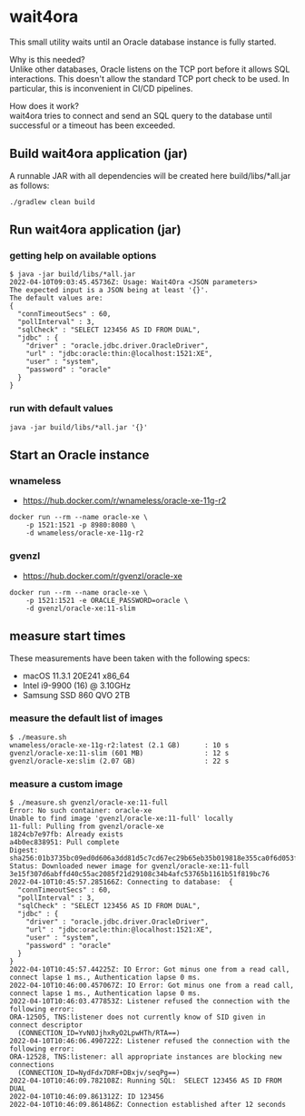 # wait4ora

This small utility waits until an Oracle database instance is fully started.

Why is this needed?  
Unlike other databases, Oracle listens on the TCP port before it allows SQL interactions. This doesn't allow the standard TCP port check to be used. In particular, this is inconvenient in CI/CD pipelines.

How does it work?  
wait4ora tries to connect and send an SQL query to the database until successful or a timeout has been exceeded. 

## Build wait4ora application (jar)
A runnable JAR with all dependencies will be created here build/libs/*all.jar as follows:
```
./gradlew clean build
```

## Run wait4ora application (jar)
### getting help on available options
```
$ java -jar build/libs/*all.jar     
2022-04-10T09:03:45.45736Z: Usage: Wait4Ora <JSON parameters> 
The expected input is a JSON being at least '{}'. 
The default values are:
{
  "connTimeoutSecs" : 60,
  "pollInterval" : 3,
  "sqlCheck" : "SELECT 123456 AS ID FROM DUAL",
  "jdbc" : {
    "driver" : "oracle.jdbc.driver.OracleDriver",
    "url" : "jdbc:oracle:thin:@localhost:1521:XE",
    "user" : "system",
    "password" : "oracle"
  }
}
```

### run with default values
```
java -jar build/libs/*all.jar '{}'
```

## Start an Oracle instance
### wnameless
- https://hub.docker.com/r/wnameless/oracle-xe-11g-r2
```
docker run --rm --name oracle-xe \
    -p 1521:1521 -p 8980:8080 \
    -d wnameless/oracle-xe-11g-r2
```

### gvenzl
- https://hub.docker.com/r/gvenzl/oracle-xe
```
docker run --rm --name oracle-xe \
    -p 1521:1521 -e ORACLE_PASSWORD=oracle \
    -d gvenzl/oracle-xe:11-slim
```

## measure start times
These measurements have been taken with the following specs:
- macOS 11.3.1 20E241 x86_64
- Intel i9-9900 (16) @ 3.10GHz
- Samsung SSD 860 QVO 2TB
### measure the default list of images
```
$ ./measure.sh     
wnameless/oracle-xe-11g-r2:latest (2.1 GB)      : 10 s
gvenzl/oracle-xe:11-slim (601 MB)               : 12 s
gvenzl/oracle-xe:slim (2.07 GB)                 : 22 s
```

### measure a custom image
```
$ ./measure.sh gvenzl/oracle-xe:11-full
Error: No such container: oracle-xe
Unable to find image 'gvenzl/oracle-xe:11-full' locally
11-full: Pulling from gvenzl/oracle-xe
1824cb7e97fb: Already exists 
a4b0ec838951: Pull complete 
Digest: sha256:01b3735bc09ed0d606a3dd81d5c7cd67ec29b65eb35b019818e355ca0f6d053f
Status: Downloaded newer image for gvenzl/oracle-xe:11-full
3e15f307d6abffd40c55ac2085f21d29108c34b4afc53765b1161b51f819bc76
2022-04-10T10:45:57.285166Z: Connecting to database:  {
  "connTimeoutSecs" : 60,
  "pollInterval" : 3,
  "sqlCheck" : "SELECT 123456 AS ID FROM DUAL",
  "jdbc" : {
    "driver" : "oracle.jdbc.driver.OracleDriver",
    "url" : "jdbc:oracle:thin:@localhost:1521:XE",
    "user" : "system",
    "password" : "oracle"
  }
}
2022-04-10T10:45:57.44225Z: IO Error: Got minus one from a read call, connect lapse 1 ms., Authentication lapse 0 ms.
2022-04-10T10:46:00.457067Z: IO Error: Got minus one from a read call, connect lapse 1 ms., Authentication lapse 0 ms.
2022-04-10T10:46:03.477853Z: Listener refused the connection with the following error:
ORA-12505, TNS:listener does not currently know of SID given in connect descriptor
  (CONNECTION_ID=YvN0JjhxRyO2LpwHTh/RTA==)
2022-04-10T10:46:06.490722Z: Listener refused the connection with the following error:
ORA-12528, TNS:listener: all appropriate instances are blocking new connections
  (CONNECTION_ID=NydFdx7DRF+DBxjv/seqPg==)
2022-04-10T10:46:09.782108Z: Running SQL:  SELECT 123456 AS ID FROM DUAL
2022-04-10T10:46:09.861312Z: ID 123456
2022-04-10T10:46:09.861486Z: Connection established after 12 seconds
```
